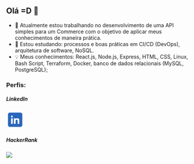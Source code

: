 ## Olá =D 👋

- 🔭 Atualmente estou trabalhando no desenvolvimento de uma API simples para um Commerce com o objetivo de aplicar meus conhecimentos de maneira prática.
- 🌱 Estou estudando: processos e boas práticas em CI/CD (DevOps), arquitetura de software, NoSQL.
- 💡 Meus conhecimentos: React.js, Node.js, Express, HTML, CSS, Linux, Bash Script, Terraform, Docker, banco de dados relacionais (MySQL, PostgreSQL);


### Perfis:

<div>
<h5> LinkedIn </h5>
<a href="https://www.linkedin.com/in/gustavo-sm" target="_blank"><img src="https://raw.githubusercontent.com/gus-sm/gus-sm/master/linkedin_logo.png" target="_blank" width="48" heigth="48"></a> <br>

 
 <h5> HackerRank </h5>
<a href="https://www.hackerrank.com/gustavosm" target="_blank">
 <img src="https://raw.githubusercontent.com/gus-sm/gus-sm-profile/master/HackerRank-Icon.jpg" target="_blank" width="48" heigth="48">
</a> 
</div>


